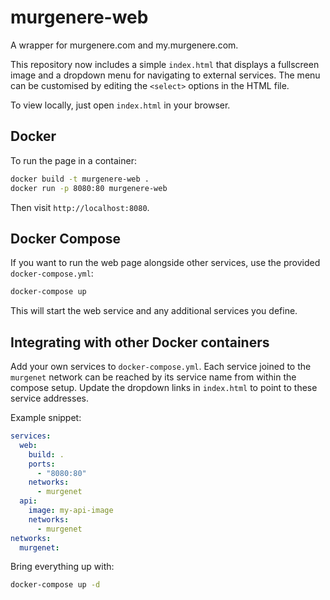 # murgenere-web

A wrapper for murgenere.com and my.murgenere.com.

This repository now includes a simple `index.html` that displays a fullscreen image and a dropdown menu for navigating to external services. The menu can be customised by editing the `<select>` options in the HTML file.

To view locally, just open `index.html` in your browser.

## Docker

To run the page in a container:

```bash
docker build -t murgenere-web .
docker run -p 8080:80 murgenere-web
```

Then visit `http://localhost:8080`.

## Docker Compose

If you want to run the web page alongside other services, use the provided `docker-compose.yml`:

```bash
docker-compose up
```

This will start the web service and any additional services you define.

## Integrating with other Docker containers

Add your own services to `docker-compose.yml`. Each service joined to the
`murgenet` network can be reached by its service name from within the compose
setup. Update the dropdown links in `index.html` to point to these service
addresses.

Example snippet:

```yaml
services:
  web:
    build: .
    ports:
      - "8080:80"
    networks:
      - murgenet
  api:
    image: my-api-image
    networks:
      - murgenet
networks:
  murgenet:
```

Bring everything up with:

```bash
docker-compose up -d
```
